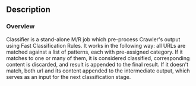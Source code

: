 ## Description

### Overview
Classifier is a stand-alone M/R job which pre-process Crawler's output using Fast Classification Rules.
It works in the following way: all URLs are matched against a list of patterns, each with pre-assigned category. If it matches
to one or many of them, it is considered classified, corresponding content is discarded, and result is appended to the final result.
If it doesn't match, both url and its content appended to the intermediate output, which serves as an input for the next
classification stage.

